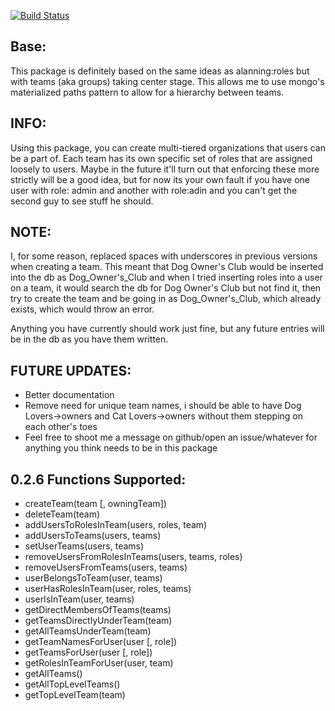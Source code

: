 [![Build Status](https://travis-ci.org/BRyeGmoney/meteor-teams.svg?branch=master)](https://travis-ci.org/BRyeGmoney/meteor-teams)

## Base: ##

This package is definitely based on the same ideas as alanning:roles but with teams (aka groups) taking center stage. This allows me to use mongo's materialized paths pattern to allow for a hierarchy between teams.

## INFO: ##

Using this package, you can create multi-tiered organizations that users can be a part of. Each team has its own specific set of roles that are assigned loosely to users. Maybe in the future
it'll turn out that enforcing these more strictly will be a good idea, but for now its your own fault if you have one user with role: admin and another with role:adin and you can't get the
second guy to see stuff he should.

## NOTE:

I, for some reason, replaced spaces with underscores in previous versions when creating a team. This meant that Dog Owner's Club would be inserted into the db as Dog_Owner\'s_Club and when
I tried inserting roles into a user on a team, it would search the db for Dog Owner's Club but not find it, then try to create the team and be going in as Dog_Owner\'s_Club, which already
exists, which would throw an error.

Anything you have currently should work just fine, but any future entries will be in the db as you have them written.

## FUTURE UPDATES:

* Better documentation
* Remove need for unique team names, i should be able to have Dog Lovers->owners and Cat Lovers->owners without them stepping on each other's toes
* Feel free to shoot me a message on github/open an issue/whatever for anything you think needs to be in this package

## 0.2.6 Functions Supported:

* createTeam(team [, owningTeam])
* deleteTeam(team)
* addUsersToRolesInTeam(users, roles, team)
* addUsersToTeams(users, teams)
* setUserTeams(users, teams)
* removeUsersFromRolesInTeams(users, teams, roles)
* removeUsersFromTeams(users, teams)
* userBelongsToTeam(user, teams)
* userHasRolesInTeam(user, roles, teams)
* userIsInTeam(user, teams)
* getDirectMembersOfTeams(teams)
* getTeamsDirectlyUnderTeam(team)
* getAllTeamsUnderTeam(team)
* getTeamNamesForUser(user [, role])
* getTeamsForUser(user [, role])
* getRolesInTeamForUser(user, team)
* getAllTeams()
* getAllTopLevelTeams()
* getTopLevelTeam(team)

